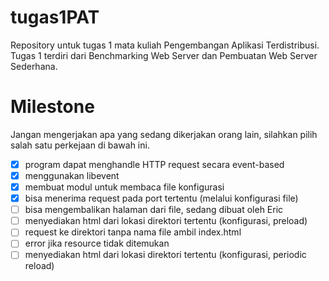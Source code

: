 # tugas1PAT
Repository untuk tugas 1 mata kuliah Pengembangan Aplikasi Terdistribusi.
Tugas 1 terdiri dari Benchmarking Web Server dan Pembuatan Web Server Sederhana.

# Milestone
Jangan mengerjakan apa yang sedang dikerjakan orang lain, silahkan pilih salah satu perkejaan di bawah ini.
- [x] program dapat menghandle HTTP request secara event-based
- [x] menggunakan libevent
- [x] membuat modul untuk membaca file konfigurasi
- [x] bisa menerima request pada port tertentu (melalui konfigurasi file)
- [ ] bisa mengembalikan halaman dari file, sedang dibuat oleh Eric
- [ ] menyediakan html dari lokasi direktori tertentu (konfigurasi, preload)
- [ ] request ke direktori tanpa nama file ambil index.html
- [ ] error jika resource tidak ditemukan
- [ ] menyediakan html dari lokasi direktori tertentu (konfigurasi, periodic reload)

